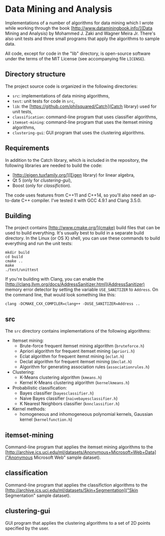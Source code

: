 # Data Mining and Analysis

Implementations of a number of algorithms for data mining which I wrote while working through the book [http://www.dataminingbook.info/](Data Mining and Analysis) by Mohammed J. Zaki and Wagner Meira Jr. There's also unit tests and three small programs that apply the algorithms to sample data.

All code, except for code in the "lib" directory, is open-source software under
the terms of the MIT License (see accompanying file `LICENSE`).


## Directory structure

The project source code is organized in the following directories:

* `src`: implementations of data mining algorithms,
* `test`: unit tests for code in `src`,
* `lib`: the [https://github.com/philsquared/Catch](Catch library) used for unit tests,
* `classification`: command-line program that uses classifier algorithms,
* `itemset-mining`: command-line program that uses the itemset mining algorithms,
* `clustering-gui`: GUI program that uses the clustering algorithms.


## Requirements

In addition to the Catch library, which is included in the repository, the following libraries are needed to build the code:

* [http://eigen.tuxfamily.org/](Eigen library) for linear algebra,
* Qt 5 (only for *clustering-gui*),
* Boost (only for *classifiction*).

The code uses features from C++11 and C++14, so you'll also need an up-to-date C++ compiler. I've tested it with GCC 4.9.1 and Clang 3.5.0.


## Building

The project contains [http://www.cmake.org/](cmake) build files that can be used to build everything. It's usually best to build in a separate build directory. In the Linux (or OS X) shell, you can use these commands to build everything and run the unit tests:

```
mkdir build
cd build
cmake ..
make
./test/unittest
```

If you're building with Clang, you can enable the [http://clang.llvm.org/docs/AddressSanitizer.html](AddressSanitizer) memory error detector by setting the variable `USE_SANITIZER` to `Address`. On the command line, that would look something like this:

```
clang -DCMAKE_CXX_COMPILER=clang++ -DUSE_SANITIZER=Address ..
```


## src

The `src` directory contains implementations of the following algorithms:

* Itemset mining:
  * Brute-force frequent itemset mining algorithm (`bruteforce.h`)
  * Apriori algorithm for frequent itemset mining (`apriori.h`)
  * Eclat algorithm for frequent itemst mining (`eclat.h`)
  * Declat algorithm for frequent itemset mining (`declat.h`)
  * Algorithm for generating association rules (`associationrules.h`)
* Clustering:
  * K-Means clustering algorithm (`kmeans.h`)
  * Kernel K-Means clustering algorithm (`kernelkmeans.h`)
* Probabilistic classification:
  * Bayes classifier (`bayesclassifier.h`)
  * Naive Bayes classifier (`naivebayesclassifier.h`)
  * K Nearest Neighbors classifier (`knnclassifier.h`)
* Kernel methods:
  * homogeneous and inhomogeneous polynomial kernels, Gaussian kernel (`kernelfunction.h`)


## itemset-mining

Command-line program that applies the itemset mining algorithms to the [http://archive.ics.uci.edu/ml/datasets/Anonymous+Microsoft+Web+Data]("Anonymous Microsoft Web" sample dataset).


## classification

Command-line program that applies the classifiction algorithms to the [http://archive.ics.uci.edu/ml/datasets/Skin+Segmentation]("Skin Segmentation" sample dataset).


## clustering-gui

GUI program that applies the clustering algorithms to a set of 2D points specified by the user.

